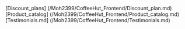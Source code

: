 [Discount_plans] (/Moh2399/CoffeeHut_Frontend/Discount_plan.md)
[Product_catalog] (/Moh2399/CoffeeHut_Frontend/Product_catalog.md)
[Testimonials.md] (/Moh2399/CoffeeHut_Frontend/Testimonials.md)